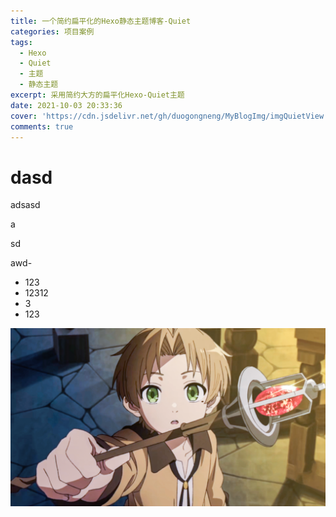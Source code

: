 ```yaml
---
title: 一个简约扁平化的Hexo静态主题博客-Quiet
categories: 项目案例
tags:
  - Hexo
  - Quiet
  - 主题
  - 静态主题
excerpt: 采用简约大方的扁平化Hexo-Quiet主题
date: 2021-10-03 20:33:36
cover: 'https://cdn.jsdelivr.net/gh/duogongneng/MyBlogImg/imgQuietView.png'
comments: true
---
```


# dasd

adsasd

a

sd

awd-

- 123
- 12312
- 3
- 123

![testimg](/WechatIMG39.png)
